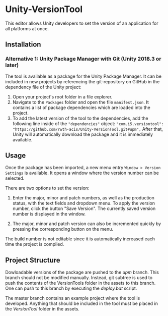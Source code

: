 # Unity-VersionTool

This editor allows Unity developers to set the version of an application for all platforms at once.

## Installation

### Alternative 1: Unity Package Manager with Git (Unity 2018.3 or later)
The tool is available as a package for the Unity Package Manager.
It can be included in new projects by referencing the git-repository on GitHub in the dependency file of the Unity project:

1. Open your project's root folder in a file explorer.
2. Navigate to the `Packages` folder and open the file `manifest.json`.
   It contains a list of package dependencies which are loaded into the project.
3. To add the latest version of the tool to the dependencies, add the following line inside of the `"dependencies"` object:
   ```"com.i5.versiontool": "https://github.com/rwth-acis/Unity-VersionTool.git#upm",```
   After that, Unity will automatically download the package and it is immediately available.

## Usage
Once the package has been imported, a new menu entry `Window > Version Settings` is available.
It opens a window where the version number can be selected.

There are two options to set the version:
1. Enter the major, minor and patch numbers, as well as the production status, with the text fields and dropdown menu.
To apply the version number, click the button "Save Version".
The currently saved version number is displayed in the window.

2. The major, minor and patch version can also be incremented quickly by pressing the corresponding button on the menu.

The build number is not editable since it is automatically increased each time the project is compiled.

## Project Structure

Dowloadable versions of the package are pushed to the *upm* branch.
This branch should not be modified manually.
Instead, git subtree is used to push the contents of the VersionTools folder in the assets to this branch.
One can push to this branch by executing the *deploy.bat* script.

The master branch contains an example project where the tool is developed.
Anything that should be included in the tool must be placed in the *VersionTool* folder in the assets.